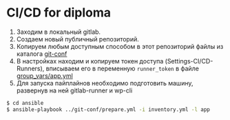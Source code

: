 # CI/CD for diploma

1. Заходим в локальный gitlab.  
2. Создаем новый публичный репозиторий.  
3. Копируем любым доступным способом в этот репозиторий файлы из каталога [git-conf](../git-conf)
4. В настройках находим и копируем токен доступа (Settings-CI/CD-Runners), вписываем его в переменную `runner_token` в файле [group_vars/app.yml](./prepare.yml)
5. Для запуска пайплайнов необходимо подготовить машину, развернув на ней gitlab-runner и wp-cli
```bash
$ cd ansible
$ ansible-playbook ../git-conf/prepare.yml -i inventory.yml -l app 
```
